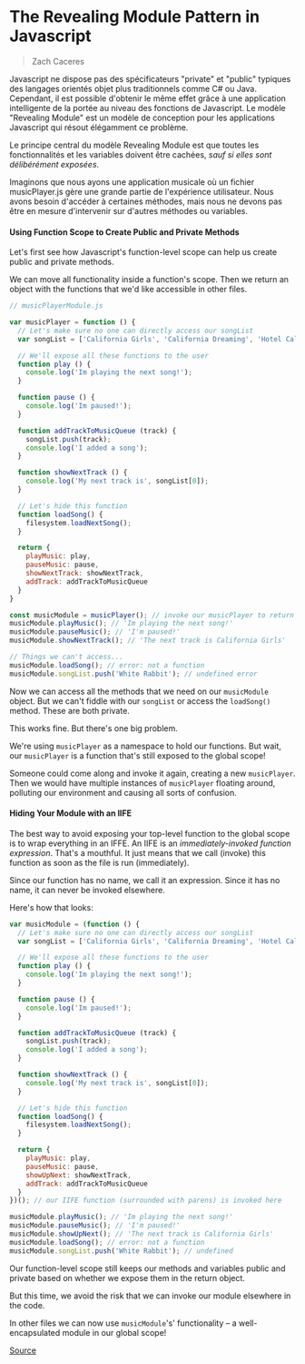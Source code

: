 # The Revealing Module Pattern in Javascript
> Zach Caceres

Javascript ne dispose pas des spécificateurs "private" et "public" typiques des langages orientés objet plus traditionnels comme C# ou Java. Cependant, il est possible d'obtenir le même effet grâce à une application intelligente de la portée au niveau des fonctions de Javascript. Le modèle "Revealing Module" est un modèle de conception pour les applications Javascript qui résout élégamment ce problème.

Le principe central du modèle Revealing Module est que toutes les fonctionnalités et les variables doivent être cachées, *sauf si elles sont délibérément exposées*.

Imaginons que nous ayons une application musicale où un fichier musicPlayer.js gère une grande partie de l'expérience utilisateur. Nous avons besoin d'accéder à certaines méthodes, mais nous ne devons pas être en mesure d'intervenir sur d'autres méthodes ou variables.

#### Using Function Scope to Create Public and Private Methods

Let's first see how Javascript's function-level scope can help us create public and private methods.

We can move all functionality inside a function's scope. Then we return an object with the functions that we'd like accessible in other files.

```js
// musicPlayerModule.js

var musicPlayer = function () {
  // Let's make sure no one can directly access our songList
  var songList = ['California Girls', 'California Dreaming', 'Hotel California'];  

  // We'll expose all these functions to the user
  function play () {
    console.log('Im playing the next song!');
  }

  function pause () {
    console.log('Im paused!');
  }

  function addTrackToMusicQueue (track) {
    songList.push(track);
    console.log('I added a song');
  }

  function showNextTrack () {
    console.log('My next track is', songList[0]);
  }

  // Let's hide this function
  function loadSong() {
    filesystem.loadNextSong();
  }

  return {
    playMusic: play,
    pauseMusic: pause,
    showNextTrack: showNextTrack,
    addTrack: addTrackToMusicQueue
  }
}

const musicModule = musicPlayer(); // invoke our musicPlayer to return it's object (module)
musicModule.playMusic(); // 'Im playing the next song!'
musicModule.pauseMusic(); // 'I'm paused!'
musicModule.showNextTrack(); // 'The next track is California Girls'

// Things we can't access...
musicModule.loadSong(); // error: not a function
musicModule.songList.push('White Rabbit'); // undefined error
```

Now we can access all the methods that we need on our `musicModule` object. But we can't fiddle with our `songList` or access the `loadSong()` method. These are both private.

This works fine. But there's one big problem.

We're using `musicPlayer` as a namespace to hold our functions. But wait, our `musicPlayer` is a function that's still exposed to the global scope!

Someone could come along and invoke it again, creating a new `musicPlayer`. Then we would have multiple instances of `musicPlayer` floating around, polluting our environment and causing all sorts of confusion.

#### Hiding Your Module with an IIFE
The best way to avoid exposing your top-level function to the global scope is to wrap everything in an IFFE. An IIFE is an *immediately-invoked function expression*. That's a mouthful. It just means that we call (invoke) this function as soon as the file is run (immediately).

Since our function has no name, we call it an expression. Since it has no name, it can never be invoked elsewhere.

Here's how that looks:

```js
var musicModule = (function () {
  // Let's make sure no one can directly access our songList
  var songList = ['California Girls', 'California Dreaming', 'Hotel California'];  

  // We'll expose all these functions to the user
  function play () {
    console.log('Im playing the next song!');
  }

  function pause () {
    console.log('Im paused!');
  }

  function addTrackToMusicQueue (track) {
    songList.push(track);
    console.log('I added a song');
  }

  function showNextTrack () {
    console.log('My next track is', songList[0]);
  }

  // Let's hide this function
  function loadSong() {
    filesystem.loadNextSong();
  }

  return {
    playMusic: play,
    pauseMusic: pause,
    showUpNext: showNextTrack,
    addTrack: addTrackToMusicQueue
  }
})(); // our IIFE function (surrounded with parens) is invoked here

musicModule.playMusic(); // 'Im playing the next song!'
musicModule.pauseMusic(); // 'I'm paused!'
musicModule.showUpNext(); // 'The next track is California Girls'
musicModule.loadSong(); // error: not a function
musicModule.songList.push('White Rabbit'); // undefined
```

Our function-level scope still keeps our methods and variables public and private based on whether we expose them in the return object.

But this time, we avoid the risk that we can invoke our module elsewhere in the code.

In other files we can now use `musicModule`'s' functionality – a well-encapsulated module in our global scope!

[Source](https://gist.github.com/zcaceres/bb0eec99c02dda6aac0e041d0d4d7bf2)
